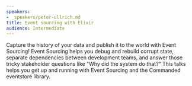 ```yaml
---
speakers:
- _speakers/peter-ullrich.md
title: Event sourcing with Elixir
audience: Intermediate
---
```

Capture the history of your data and publish it to the world with Event Sourcing! Event Sourcing helps you debug and rebuild corrupt state, separate dependencies between development teams, and answer those tricky stakeholder questions like "Why did the system do that?" This talks helps you get up and running with Event Sourcing and the Commanded eventstore library.
